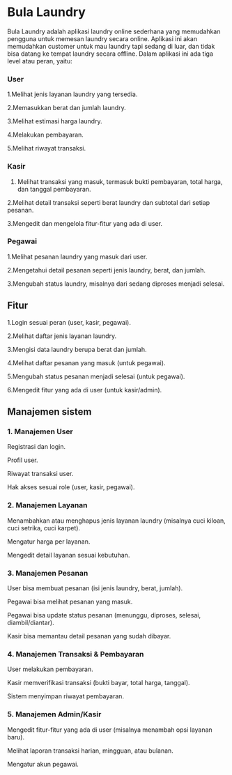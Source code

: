 <h1>Bula Laundry</h1>

Bula Laundry adalah aplikasi laundry online sederhana yang memudahkan pengguna untuk memesan laundry secara online. Aplikasi ini akan memudahkan customer untuk mau laundry tapi sedang di luar, dan tidak bisa datang ke tempat laundry secara offline. 
Dalam aplikasi ini ada tiga level atau peran, yaitu:

<h3>User</h3>
1.Melihat jenis layanan laundry yang tersedia.

2.Memasukkan berat dan jumlah laundry.

3.Melihat estimasi harga laundry.

4.Melakukan pembayaran.

5.Melihat riwayat transaksi.

<h3>Kasir</h3>

1. Melihat transaksi yang masuk, termasuk bukti pembayaran, total harga, dan tanggal pembayaran.

2.Melihat detail transaksi seperti berat laundry dan subtotal dari setiap pesanan.

3.Mengedit dan mengelola fitur-fitur yang ada di user.

<h3>Pegawai</h3>
1.Melihat pesanan laundry yang masuk dari user.

2.Mengetahui detail pesanan seperti jenis laundry, berat, dan jumlah.

3.Mengubah status laundry, misalnya dari sedang diproses menjadi selesai.

<h2>Fitur</h2> 

1.Login sesuai peran (user, kasir, pegawai).

2.Melihat daftar jenis layanan laundry.

3.Mengisi data laundry berupa berat dan jumlah.

4.Melihat daftar pesanan yang masuk (untuk pegawai).

5.Mengubah status pesanan menjadi selesai (untuk pegawai).

6.Mengedit fitur yang ada di user (untuk kasir/admin).

<h2>Manajemen sistem</h2>

<h3>1. Manajemen User</h3>

Registrasi dan login.

Profil user.

Riwayat transaksi user.

Hak akses sesuai role (user, kasir, pegawai).

<h3>2. Manajemen Layanan</h3>

Menambahkan atau menghapus jenis layanan laundry (misalnya cuci kiloan, cuci setrika, cuci karpet).

Mengatur harga per layanan.

Mengedit detail layanan sesuai kebutuhan.

<h3>3. Manajemen Pesanan</h3>

User bisa membuat pesanan (isi jenis laundry, berat, jumlah).

Pegawai bisa melihat pesanan yang masuk.

Pegawai bisa update status pesanan (menunggu, diproses, selesai, diambil/diantar).

Kasir bisa memantau detail pesanan yang sudah dibayar.

<h3>4. Manajemen Transaksi & Pembayaran</h3>

User melakukan pembayaran.

Kasir memverifikasi transaksi (bukti bayar, total harga, tanggal).

Sistem menyimpan riwayat pembayaran.

<h3>5. Manajemen Admin/Kasir</h3>

Mengedit fitur-fitur yang ada di user (misalnya menambah opsi layanan baru).

Melihat laporan transaksi harian, mingguan, atau bulanan.

Mengatur akun pegawai.
















